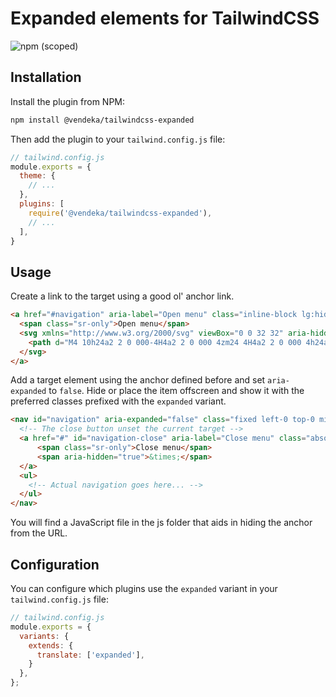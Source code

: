 # Expanded elements for TailwindCSS 

![npm (scoped)](https://img.shields.io/npm/v/@vendeka/tailwindcss-expanded)

## Installation

Install the plugin from NPM:

```sh
npm install @vendeka/tailwindcss-expanded
```

Then add the plugin to your `tailwind.config.js` file:

```js
// tailwind.config.js
module.exports = {
  theme: {
    // ...
  },
  plugins: [
    require('@vendeka/tailwindcss-expanded'),
    // ...
  ],
}
```

## Usage

Create a link to the target using a good ol' anchor link.

```html
<a href="#navigation" aria-label="Open menu" class="inline-block lg:hidden">
  <span class="sr-only">Open menu</span>
  <svg xmlns="http://www.w3.org/2000/svg" viewBox="0 0 32 32" aria-hidden="true" class="h-8 w-8 fill-current">
    <path d="M4 10h24a2 2 0 000-4H4a2 2 0 000 4zm24 4H4a2 2 0 000 4h24a2 2 0 000-4zm0 8H4a2 2 0 000 4h24a2 2 0 000-4z" />
  </svg>
</a>
```

Add a target element using the anchor defined before and set `aria-expanded` to `false`. Hide or place the item offscreen and show it with the preferred classes prefixed with the `expanded` variant.

```html
<nav id="navigation" aria-expanded="false" class="fixed left-0 top-0 min-w-full min-h-screen bg-white bg-opacity-90 shadow-lg transform -translate-y-full transition-transform duration-300 lg:static lg:translate-y-0 lg:bg-transparent lg-min-w-0 lg:min-h-0 lg:px-0 lg:shadow-none z-50 expanded:translate-0">
  <!-- The close button unset the current target -->
  <a href="#" id="navigation-close" aria-label="Close menu" class="absolute top-0 right-0 z-50 p-4 lg:hidden">
      <span class="sr-only">Close menu</span>
      <span aria-hidden="true">&times;</span>
  </a>
  <ul>
    <!-- Actual navigation goes here... -->
  </ul>
</nav>
```

You will find a JavaScript file in the js folder that aids in hiding the anchor from the URL.

## Configuration

You can configure which plugins use the `expanded` variant in your `tailwind.config.js` file:

```js
// tailwind.config.js
module.exports = {
  variants: {
    extends: {
      translate: ['expanded'],
    }
  },
};
```
